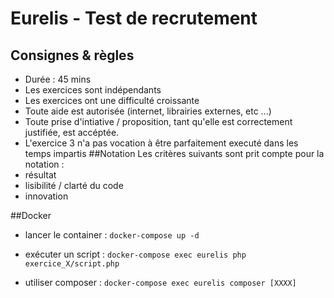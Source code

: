 # Eurelis - Test de recrutement #

## Consignes & règles 

- Durée : 45 mins
- Les exercices sont indépendants
- Les exercices ont une difficulté croissante 
- Toute aide est autorisée (internet, librairies externes, etc ...)
- Toute prise d'intiative / proposition, tant qu'elle est correctement justifiée, est accéptée. 
- L'exercice 3 n'a pas vocation à être parfaitement executé dans les temps impartis
##Notation
Les critères suivants sont prit compte pour la notation :
- résultat
- lisibilité / clarté du code
- innovation 

##Docker
- lancer le container :
```docker-compose up -d```

- exécuter un script : 
```docker-compose exec eurelis php exercice_X/script.php```

- utiliser composer :
```docker-compose exec eurelis composer [XXXX] ```

